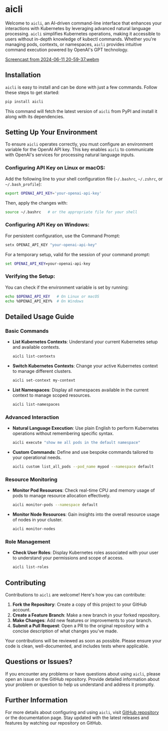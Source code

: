 # aicli

Welcome to `aicli`, an AI-driven command-line interface that enhances your interactions with Kubernetes by leveraging advanced natural language processing. `aicli` simplifies Kubernetes operations, making it accessible to users without in-depth knowledge of kubectl commands. Whether you're managing pods, contexts, or namespaces, `aicli` provides intuitive command execution powered by OpenAI's GPT technology.



[Screencast from 2024-06-11 20-59-37.webm](https://github.com/singhparavjot/aicli/assets/41161923/4adbd322-5bef-40f2-9ccf-2054b618e059)




## Installation

`aicli` is easy to install and can be done with just a few commands. Follow these steps to get started:

```bash
pip install aicli
```

This command will fetch the latest version of `aicli` from PyPI and install it along with its dependencies.

## Setting Up Your Environment

To ensure `aicli` operates correctly, you must configure an environment variable for the OpenAI API key. This key enables `aicli` to communicate with OpenAI's services for processing natural language inputs.

### Configuring API Key on Linux or macOS:

Add the following line to your shell configuration file (`~/.bashrc`, `~/.zshrc`, or `~/.bash_profile`):

```bash
export OPENAI_API_KEY='your-openai-api-key'
```

Then, apply the changes with:

```bash
source ~/.bashrc   # or the appropriate file for your shell
```

### Configuring API Key on Windows:

For persistent configuration, use the Command Prompt:

```cmd
setx OPENAI_API_KEY "your-openai-api-key"
```

For a temporary setup, valid for the session of your command prompt:

```cmd
set OPENAI_API_KEY=your-openai-api-key
```

### Verifying the Setup:

You can check if the environment variable is set by running:

```bash
echo $OPENAI_API_KEY   # On Linux or macOS
echo %OPENAI_API_KEY%  # On Windows
```

## Detailed Usage Guide

### Basic Commands

- **List Kubernetes Contexts**:
  Understand your current Kubernetes setup and available contexts.

  ```bash
  aicli list-contexts
  ```

- **Switch Kubernetes Contexts**:
  Change your active Kubernetes context to manage different clusters.

  ```bash
  aicli set-context my-context
  ```

- **List Namespaces**:
  Display all namespaces available in the current context to manage scoped resources.

  ```bash
  aicli list-namespaces
  ```

### Advanced Interaction

- **Natural Language Execution**:
  Use plain English to perform Kubernetes operations without remembering specific syntax.

  ```bash
  aicli execute "show me all pods in the default namespace"
  ```

- **Custom Commands**:
  Define and use bespoke commands tailored to your operational needs.

  ```bash
  aicli custom list_all_pods --pod_name mypod --namespace default
  ```

### Resource Monitoring

- **Monitor Pod Resources**:
  Check real-time CPU and memory usage of pods to manage resource allocation effectively.

  ```bash
  aicli monitor-pods --namespace default
  ```

- **Monitor Node Resources**:
  Gain insights into the overall resource usage of nodes in your cluster.

  ```bash
  aicli monitor-nodes
  ```

### Role Management

- **Check User Roles**:
  Display Kubernetes roles associated with your user to understand your permissions and scope of access.

  ```bash
  aicli list-roles
  ```

## Contributing

Contributions to `aicli` are welcome! Here's how you can contribute:

1. **Fork the Repository**: Create a copy of this project to your GitHub account.
2. **Create a Feature Branch**: Make a new branch in your forked repository.
3. **Make Changes**: Add new features or improvements to your branch.
4. **Submit a Pull Request**: Open a PR to the original repository with a concise description of what changes you've made.

Your contributions will be reviewed as soon as possible. Please ensure your code is clean, well-documented, and includes tests where applicable.

## Questions or Issues?

If you encounter any problems or have questions about using `aicli`, please open an issue on the GitHub repository. Provide detailed information about your problem or question to help us understand and address it promptly.

## Further Information

For more details about configuring and using `aicli`, visit [GitHub repository](https://github.com/singhparavjot/aicli) or the documentation page. Stay updated with the latest releases and features by watching our repository on GitHub.

